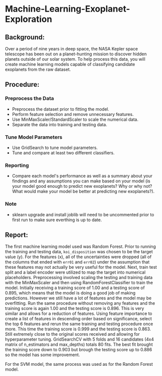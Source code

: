 # Machine-Learning-Exoplanet-Exploration

## Background:

Over a period of nine years in deep space, the NASA Kepler space telescope has been out on a planet-hunting mission to discover hidden planets outside of our solar system.
To help process this data, you will create machine learning models capable of classifying candidate exoplanets from the raw dataset.

## Procedure:

### Preprocess the Data
* Preprocess the dataset prior to fitting the model.
* Perform feature selection and remove unnecessary features.
* Use MinMaxScaler/StandardScaler to scale the numerical data.
* Separate the data into training and testing data.

### Tune Model Parameters
* Use GridSearch to tune model parameters.
* Tune and compare at least two different classifiers.

### Reporting
* Compare each model's performance as well as a summary about your findings and any assumptions you can make based on your model (is your model good enough to predict new exoplanets? Why or why not? What would make your model be better at predicting new exoplanets?).

### Note
* sklearn upgrade and install joblib will need to be uncommented prior to first run to make sure everthing is up to date.

## Report:

The first machine learning model used was Random Forest. Prior to running the training and testing data, `koi_disposition` was chosen to be the target value (y). For the features (x), all of the uncertainties were dropped (all of the columns that ended with `err01` and `err02`) under the assumption that these features may not actually be very useful for the model. Next, train test split and a label encoder were utilized to map the target into numerical placeholders. Preprocessing involved scaling the testing and training data with the MinMaxScaler and then using RandomForestClassifier to train the model. Initially receiving a training score of 1.00 and a testing score of 0.895, which means that the model is doing a good job of making predictions. However we still have a lot of features and the model may be overfitting. Run the same procedure without removing any features and the training score is again 1.00 and the testing score is 0.896. This is very similar and allows for a reduction of features. Using feature importance to create a list of features in descending order based on significance, select the top 6 features and rerun the same training and testing procedure once more. This time the training score is 0.999 and the testing score is 0.863. Still extremely close to the original scores received and allowing for hyperparameter tuning. GridSearchCV with 5 folds and 16 candidates (4x4 matrix of n_estimators and max_depths) totals 80 fits. The best fit brought the training score down to 0.903 but brough the testing score up to 0.886 so the model has some improvement.

For the SVM model, the same process was used as for the Random Forest model.
